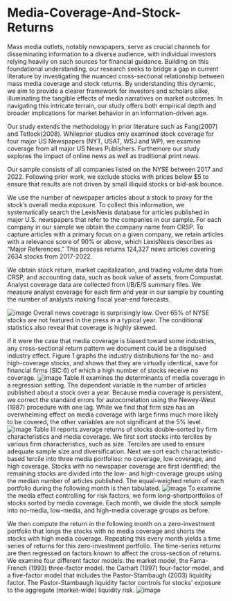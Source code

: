# Media-Coverage-And-Stock-Returns

Mass media outlets, notably newspapers, serve as crucial channels for disseminating information to a diverse audience, with individual investors relying heavily on such sources for financial guidance. Building on this foundational understanding, our research seeks to bridge a gap in current literature by investigating the nuanced cross-sectional relationship between mass media coverage and stock returns. By understanding this dynamic, we aim to provide a clearer framework for investors and scholars alike, illuminating the tangible effects of media narratives on market outcomes. In navigating this intricate terrain, our study offers both empirical depth and broader implications for market behavior in an information-driven age.

Our study extends the methodology in prior literature such as Fang(2007) and Tetlock(2008). Whileprior studies only examined stock coverage for four major US Newspapers (NYT, USAT, WSJ and WP), we examine coverage from all major US News Publishers. Furthemore our study explores the impact of online news as well as traditional print news.

Our sample consists of all companies listed on the NYSE between 2017 and 2022. Following prior work, we exclude stocks with prices below $5 to ensure that results are not driven by small illiquid stocks or bid-ask bounce.

We use the number of newspaper articles about a stock to proxy for the stock’s overall media exposure. To collect this information, we systematically search the LexisNexis database for articles published in major U.S. newspapers that refer to the companies in our sample. For each company in our sample we obtain the company name from CRSP. To capture articles with a primary focus on a given company, we retain articles with a relevance score of 90% or above, which LexisNexis describes as “Major References.” This process returns 124,327 news articles covering 2634 stocks from 2017-2022.

We obtain stock return, market capitalization, and trading volume data from CRSP, and accounting data, such as book value of assets, from Compustat. Analyst coverage data are collected from I/B/E/S summary files. We measure analyst coverage for each firm and year in our sample by counting the number of analysts making fiscal year-end forecasts.

![image](https://github.com/shantanu2383/Media-Coverage-And-Stock-Returns/assets/123670210/2525199a-fe32-4820-a9e1-5b6fc8b37a15)
Overall news coverage is surprisingly low. Over 65% of NYSE stocks are not featured in the press in a typical year. The conditional statistics also reveal that coverage is highly skewed.

If it were the case that media coverage is biased toward some industries, any cross-sectional return pattern we document could be a disguised industry effect. Figure 1 graphs the industry distributions for the no- and high-coverage stocks, and shows that they are virtually identical, save for financial firms (SIC:6) of which a high number of stocks receive no coverage. 
![image](https://github.com/shantanu2383/Media-Coverage-And-Stock-Returns/assets/123670210/97bb8dd2-ed74-494f-b4ea-cf69f084c41e)
Table II examines the determinants of media coverage in a regression setting. The dependent variable is the number of articles published about a stock over a year. Because media coverage is persistent, we correct the standard errors for autocorrelation using the Newey-West (1987) procedure with one lag. While we find that firm size has an overwhelming effect on media coverage with large firms much more likely to be covered, the other variables are not significant at the 5% level.
![image](https://github.com/shantanu2383/Media-Coverage-And-Stock-Returns/assets/123670210/4b2b744f-5e4e-4ad7-8341-ef5bf91245c7)
Table III reports average returns of stocks double-sorted by firm characteristics and media coverage. We first sort stocks into terciles by various firm characteristics, such as size. Terciles are used to ensure adequate sample size and diversification. Next we sort each characteristic-based tercile into three media portfolios: no coverage, low coverage, and high coverage. Stocks with no newspaper coverage are first identified; the remaining stocks are divided into the low- and high-coverage groups using the median number of articles published. The equal-weighed return of each portfolio during the following month is then tabulated.
![image](https://github.com/shantanu2383/Media-Coverage-And-Stock-Returns/assets/123670210/fabb1b17-4d9d-4fe2-ba56-8f7db4aaf915)
To examine the media effect controlling for risk factors, we form long–shortportfolios of stocks sorted by media coverage. Each month, we divide the stock sample into no-media, low-media, and high-media coverage groups as before.

We then compute the return in the following month on a zero-investment portfolio that longs the stocks with no media coverage and shorts the stocks with high media coverage. Repeating this every month yields a time series of returns for this zero-investment portfolio. The time-series returns are then regressed on factors known to affect the cross-section of returns. We examine four different factor models: the market model, the Fama-French (1993) three-factor model.
the Carhart (1997) four-factor model, and a five-factor model that includes the Pastor-Stambaugh (2003) liquidity factor. The Pastor-Stambaugh liquidity factor controls for stocks’ exposure to the aggregate (market-wide) liquidity risk.
![image](https://github.com/shantanu2383/Media-Coverage-And-Stock-Returns/assets/123670210/1a2d538b-9903-439e-83f1-fa8899f2761c)


